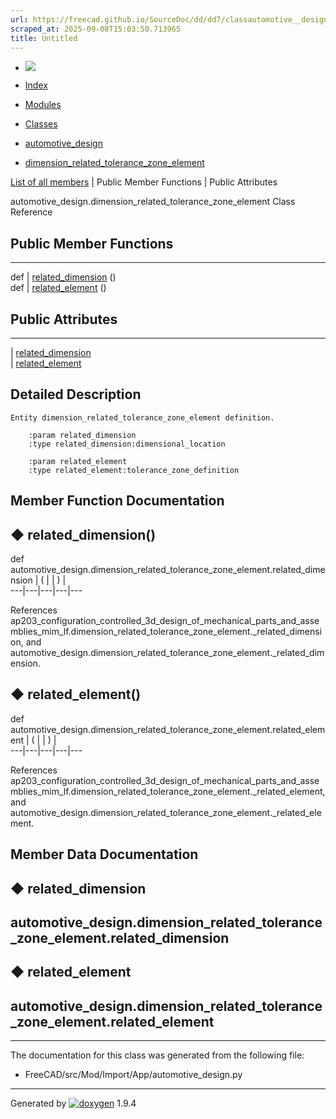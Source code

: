 ```yaml
---
url: https://freecad.github.io/SourceDoc/dd/dd7/classautomotive__design_1_1dimension__related__tolerance__zone__element.html
scraped_at: 2025-09-08T15:03:50.713965
title: Untitled
---
```


  * [ ![](https://www.freecad.org/svg/logo-freecad.svg) ](https://freecadweb.org "FreeCAD")
  * [Index](../../index.html "Index")
  * [Modules](../../modules.html "Modules list")
  * [Classes](../../annotated.html "Annotated list")

  * [automotive_design](../../d4/ddf/namespaceautomotive__design.html)
  * [dimension_related_tolerance_zone_element](../../dd/dd7/classautomotive__design_1_1dimension__related__tolerance__zone__element.html)

[List of all members](../../d3/d8e/classautomotive__design_1_1dimension__related__tolerance__zone__element-members.html) | Public Member Functions | Public Attributes

automotive_design.dimension_related_tolerance_zone_element Class Reference

##  Public Member Functions  
  
---  
def | [related_dimension](../../dd/dd7/classautomotive__design_1_1dimension__related__tolerance__zone__element.html#a07172d856367f59cd784e1da17de7458) ()  
def | [related_element](../../dd/dd7/classautomotive__design_1_1dimension__related__tolerance__zone__element.html#ad17c04e714e209b83d71ca468dfedf21) ()  
  
##  Public Attributes  
  
---  
|
[related_dimension](../../dd/dd7/classautomotive__design_1_1dimension__related__tolerance__zone__element.html#adbcbe6659b4eeecdc1f431354682bef0)  
|
[related_element](../../dd/dd7/classautomotive__design_1_1dimension__related__tolerance__zone__element.html#aa332c3e677f016af898ef272653c9798)  
  
## Detailed Description

    
    
    Entity dimension_related_tolerance_zone_element definition.
    
        :param related_dimension
        :type related_dimension:dimensional_location
    
        :param related_element
        :type related_element:tolerance_zone_definition

## Member Function Documentation

## ◆ related_dimension()

def automotive_design.dimension_related_tolerance_zone_element.related_dimension  | ( | | ) |   
---|---|---|---|---  
  
References
ap203_configuration_controlled_3d_design_of_mechanical_parts_and_assemblies_mim_lf.dimension_related_tolerance_zone_element._related_dimension,
and
automotive_design.dimension_related_tolerance_zone_element._related_dimension.

## ◆ related_element()

def automotive_design.dimension_related_tolerance_zone_element.related_element  | ( | | ) |   
---|---|---|---|---  
  
References
ap203_configuration_controlled_3d_design_of_mechanical_parts_and_assemblies_mim_lf.dimension_related_tolerance_zone_element._related_element,
and
automotive_design.dimension_related_tolerance_zone_element._related_element.

## Member Data Documentation

## ◆ related_dimension

automotive_design.dimension_related_tolerance_zone_element.related_dimension  
---  
  
## ◆ related_element

automotive_design.dimension_related_tolerance_zone_element.related_element  
---  
  
* * *

The documentation for this class was generated from the following file:

  * FreeCAD/src/Mod/Import/App/automotive_design.py

* * *

Generated by
[![doxygen](../../doxygen.svg)](https://www.doxygen.org/index.html) 1.9.4

